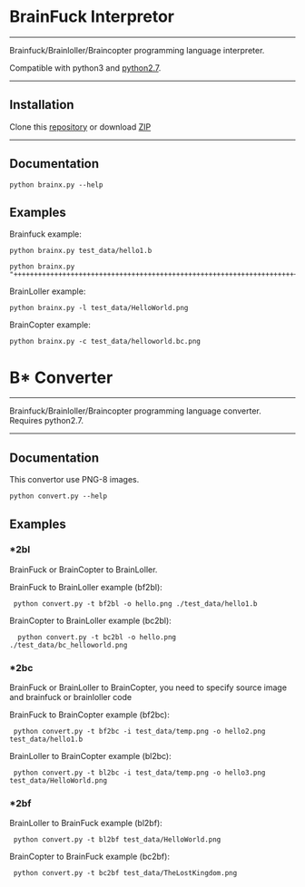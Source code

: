 # BrainFuck Interpretor

---

Brainfuck/Brainloller/Braincopter programming language interpreter.

Compatible with python3 and [python2.7](https://github.com/hhhonzik/python-brainfuck/tree/python2.7).

---

## Installation

Clone this [repository](http://github.com/hhhonzik/python-brainfuck) or download [ZIP](http://github.com/hhhonzik/python-brainfuck/archive/master.zip)

---


## Documentation

    python brainx.py --help

## Examples

Brainfuck example:

    python brainx.py test_data/hello1.b

    python brainx.py "++++++++++++++++++++++++++++++++++++++++++++++++++++++++++++++++++++++++."

BrainLoller example:

    python brainx.py -l test_data/HelloWorld.png


BrainCopter example:

    python brainx.py -c test_data/helloworld.bc.png


# B* Converter

---

Brainfuck/Brainloller/Braincopter programming language converter.
Requires python2.7.

---

## Documentation

This convertor use PNG-8 images.

    python convert.py --help



## Examples

### *2bl

BrainFuck or BrainCopter to BrainLoller.

BrainFuck to BrainLoller example (bf2bl):

     python convert.py -t bf2bl -o hello.png ./test_data/hello1.b

BrainCopter to BrainLoller example (bc2bl):

      python convert.py -t bc2bl -o hello.png ./test_data/bc_helloworld.png


### *2bc

BrainFuck or BrainLoller to BrainCopter, you need to specify source image and brainfuck or brainloller code

BrainFuck to BrainCopter example (bf2bc):

     python convert.py -t bf2bc -i test_data/temp.png -o hello2.png test_data/hello1.b

BrainLoller to BrainCopter example (bl2bc):

     python convert.py -t bl2bc -i test_data/temp.png -o hello3.png test_data/HelloWorld.png



### *2bf

BrainLoller to BrainFuck example (bl2bf):

     python convert.py -t bl2bf test_data/HelloWorld.png


BrainCopter to BrainFuck example (bc2bf):

     python convert.py -t bc2bf test_data/TheLostKingdom.png




